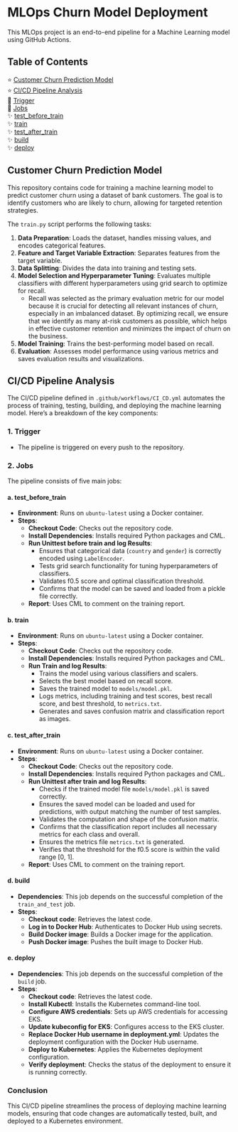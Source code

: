 # MLOps Churn Model Deployment

This MLOps project is an end-to-end pipeline for a Machine Learning model using GitHub Actions.

## Table of Contents

⭐ [Customer Churn Prediction Model](#customer-churn-prediction-model)  
⭐ [CI/CD Pipeline Analysis](#ci-cd-pipeline-analysis)  
   🌟 [Trigger](#Trigger)  
   🌟 [Jobs](#jobs)  
     ✨ [test_before_train](#test_before_train)  
     ✨ [train](#train)  
     ✨ [test_after_train](#test_after_train)  
     ✨ [build](#build)  
     ✨ [deploy](#deploy)  


## Customer Churn Prediction Model

This repository contains code for training a machine learning model to predict customer churn using a dataset of bank customers. The goal is to identify customers who are likely to churn, allowing for targeted retention strategies.

The `train.py` script performs the following tasks:

1. **Data Preparation**: Loads the dataset, handles missing values, and encodes categorical features.
2. **Feature and Target Variable Extraction**: Separates features from the target variable.
3. **Data Splitting**: Divides the data into training and testing sets.
4. **Model Selection and Hyperparameter Tuning**: Evaluates multiple classifiers with different hyperparameters using grid search to optimize for recall.  
   - Recall was selected as the primary evaluation metric for our model because it is crucial for detecting all relevant instances of churn, especially in an imbalanced dataset. By optimizing recall, we ensure that we identify as many at-risk customers as possible, which helps in effective customer retention and minimizes the impact of churn on the business.
5. **Model Training**: Trains the best-performing model based on recall.
6. **Evaluation**: Assesses model performance using various metrics and saves evaluation results and visualizations.

## CI/CD Pipeline Analysis

The CI/CD pipeline defined in `.github/workflows/CI_CD.yml` automates the process of training, testing, building, and deploying the machine learning model. Here’s a breakdown of the key components:

### 1. **Trigger**
- The pipeline is triggered on every push to the repository.

### 2. **Jobs**
The pipeline consists of five main jobs:

#### a. **test_before_train**
- **Environment**: Runs on `ubuntu-latest` using a Docker container.
- **Steps**:
  - **Checkout Code**: Checks out the repository code.
  - **Install Dependencies**: Installs required Python packages and CML.
  - **Run Unittest before train and log Results**: 
    - Ensures that categorical data (`country` and `gender`) is correctly encoded using `LabelEncoder`.
    - Tests grid search functionality for tuning hyperparameters of classifiers.
    - Validates f0.5 score and optimal classification threshold.
    - Confirms that the model can be saved and loaded from a pickle file correctly.
  - **Report**: Uses CML to comment on the training report.
   
#### b. **train**
- **Environment**: Runs on `ubuntu-latest` using a Docker container.
- **Steps**:
  - **Checkout Code**: Checks out the repository code.
  - **Install Dependencies**: Installs required Python packages and CML.
  - **Run Train and log Results**: 
    - Trains the model using various classifiers and scalers.
    - Selects the best model based on recall score.
    - Saves the trained model to `models/model.pkl`.
    - Logs metrics, including training and test scores, best recall score, and best threshold, to `metrics.txt`.
    - Generates and saves confusion matrix and classification report as images.
   
#### c. **test_after_train**
- **Environment**: Runs on `ubuntu-latest` using a Docker container.
- **Steps**:
  - **Checkout Code**: Checks out the repository code.
  - **Install Dependencies**: Installs required Python packages and CML.
  - **Run Unittest after train and log Results**:
    - Checks if the trained model file `models/model.pkl` is saved correctly.
    - Ensures the saved model can be loaded and used for predictions, with output matching the number of test samples.
    - Validates the computation and shape of the confusion matrix.
    - Confirms that the classification report includes all necessary metrics for each class and overall.
    - Ensures the metrics file `metrics.txt` is generated.
    - Verifies that the threshold for the f0.5 score is within the valid range [0, 1].
  - **Report**: Uses CML to comment on the training report.

#### d. **build**
- **Dependencies**: This job depends on the successful completion of the `train_and_test` job.
- **Steps**:
  - **Checkout code**: Retrieves the latest code.
  - **Log in to Docker Hub**: Authenticates to Docker Hub using secrets.
  - **Build Docker image**: Builds a Docker image for the application.
  - **Push Docker image**: Pushes the built image to Docker Hub.

#### e. **deploy**
- **Dependencies**: This job depends on the successful completion of the `build` job.
- **Steps**:
  - **Checkout code**: Retrieves the latest code.
  - **Install Kubectl**: Installs the Kubernetes command-line tool.
  - **Configure AWS credentials**: Sets up AWS credentials for accessing EKS.
  - **Update kubeconfig for EKS**: Configures access to the EKS cluster.
  - **Replace Docker Hub username in deployment.yml**: Updates the deployment configuration with the Docker Hub username.
  - **Deploy to Kubernetes**: Applies the Kubernetes deployment configuration.
  - **Verify deployment**: Checks the status of the deployment to ensure it is running correctly.

### Conclusion
This CI/CD pipeline streamlines the process of deploying machine learning models, ensuring that code changes are automatically tested, built, and deployed to a Kubernetes environment.
